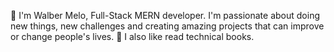 👋  I'm Walber Melo, Full-Stack MERN developer. I'm passionate about doing new things, new challenges and creating amazing projects that can improve or change people's lives.
👀  I also like read technical books.





